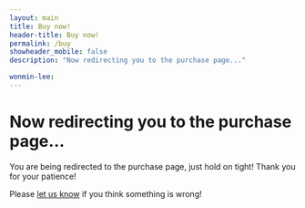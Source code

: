 ```yaml
---
layout: main
title: Buy now!
header-title: Buy now!
permalink: /buy
showheader_mobile: false
description: "Now redirecting you to the purchase page..."

wonmin-lee:
---
```


<!-- page to redirect to stripe checkout -->
<div>
  <h1 id="main-title">Now redirecting you to the purchase page...</h1>
  <p id="main-text">You are being redirected to the purchase page, just hold on tight! Thank you for your patience!</p>
  <p>Please <a href="/contact">let us know</a> if you think something is wrong!</p>
</div>

<script type="module">
  function errorHandling(){
    document.getElementById("main-text").innerHTML = "Something went wrong! Please refresh the page and try again.";
    document.getElementById("main-title").innerHTML = "Uh-oh. We encountered an error!";
  }

  async function redirectStripe(){
    const response = await fetch('/.netlify/functions/create-checkout', {
      method: 'POST',
      headers: {
        'Content-Type': 'application/json',
      }
    }).then((res) => res.json()).catch((error) => {
      errorHandling();
    });

    if (response){
      const stripe = Stripe(response.publishableKey);
      const { error } = await stripe.redirectToCheckout({
        sessionId: response.sessionId,
      });

      if (error) {
        errorHandling();
      }
    }

  }

  redirectStripe();
</script>
